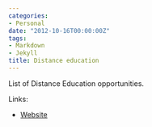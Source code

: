 ```yaml
---
categories:
- Personal
date: "2012-10-16T00:00:00Z"
tags:
- Markdown
- Jekyll
title: Distance education
---
```


List of Distance Education opportunities.

Links:

- [Website](http://www.distancionno-obuchenie.com)
